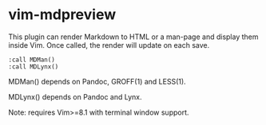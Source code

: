 # vim-mdpreview

This plugin can render Markdown to HTML or a man-page and display them inside Vim. Once called, the render will update on
each save.

    :call MDMan()
    :call MDLynx()

MDMan() depends on Pandoc, GROFF(1) and LESS(1).

MDLynx() depends on Pandoc and Lynx.

Note: requires Vim>=8.1 with terminal window support.
